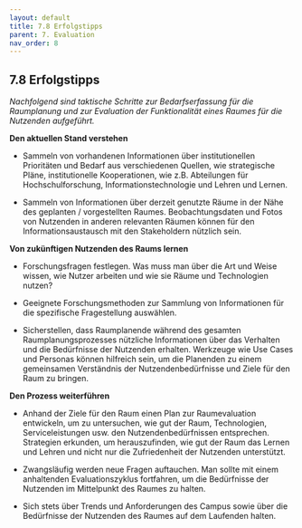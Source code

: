 ```yaml
---
layout: default
title: 7.8 Erfolgstipps
parent: 7. Evaluation
nav_order: 8
---
```


## 7.8 Erfolgstipps

*Nachfolgend sind taktische Schritte zur Bedarfserfassung für die
Raumplanung und zur Evaluation der Funktionalität eines Raumes für die
Nutzenden aufgeführt.*

**Den aktuellen Stand verstehen**

-   Sammeln von vorhandenen Informationen über institutionellen
    Prioritäten und Bedarf aus verschiedenen Quellen, wie strategische
    Pläne, institutionelle Kooperationen, wie z.B. Abteilungen für
    Hochschulforschung, Informationstechnologie und Lehren und
    Lernen.

-   Sammeln von Informationen über derzeit genutzte Räume in der Nähe
    des geplanten / vorgestellten Raumes. Beobachtungsdaten und Fotos
    von Nutzenden in anderen relevanten Räumen können für den
    Informationsaustausch mit den Stakeholdern nützlich sein.

**Von zukünftigen Nutzenden des Raums lernen**

-   Forschungsfragen festlegen. Was muss man über die Art und Weise
    wissen, wie Nutzer arbeiten und wie sie Räume und Technologien
    nutzen?

-   Geeignete Forschungsmethoden zur Sammlung von Informationen für die
    spezifische Fragestellung auswählen.

-   Sicherstellen, dass Raumplanende während des gesamten
    Raumplanungsprozesses nützliche Informationen über das Verhalten und
    die Bedürfnisse der Nutzenden erhalten. Werkzeuge wie Use Cases und
    Personas können hilfreich sein, um die Planenden zu einem gemeinsamen
    Verständnis der Nutzendenbedürfnisse und Ziele für den Raum zu bringen.

**Den Prozess weiterführen**

-   Anhand der Ziele für den Raum einen Plan zur Raumevaluation
    entwickeln, um zu untersuchen, wie gut der Raum, Technologien,
    Serviceleistungen usw. den Nutzendenbedürfnissen entsprechen.
    Strategien erkunden, um herauszufinden, wie gut der Raum das Lernen
    und Lehren und nicht nur die Zufriedenheit der Nutzenden unterstützt.

-   Zwangsläufig werden neue Fragen auftauchen. Man sollte mit einem
    anhaltenden Evaluationszyklus fortfahren, um die Bedürfnisse der
    Nutzenden im Mittelpunkt des Raumes zu halten.

-   Sich stets über Trends und Anforderungen des Campus sowie über die
    Bedürfnisse der Nutzenden des Raumes auf dem Laufenden halten.
